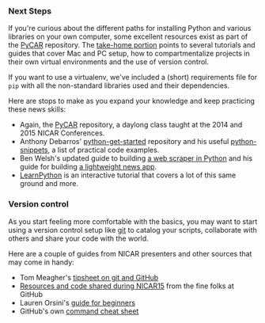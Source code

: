 ### Next Steps

If you're curious about the different paths for installing Python and various libraries on your own computer, some excellent resources exist as part of the [PyCAR](https://github.com/ireapps/pycar/) repository. The [take-home portion](https://github.com/ireapps/pycar/blob/master/takehome/README.md) points to several tutorials and guides that cover Mac and PC setup, how to compartmentalize projects in their own virtual environments and the use of version control.

If you want to use a virtualenv, we've included a (short) requirements file for ```pip``` with all the non-standard libraries used and their dependencies.

Here are stops to make as you expand your knowledge and keep practicing these news skills:

 - Again, the [PyCAR](https://github.com/ireapps/pycar/) repository, a daylong class taught at the 2014 and 2015 NICAR Conferences.
 - Anthony Debarros' [python-get-started](https://github.com/anthonydb/python-get-started) repository and his useful [python-snippets](https://github.com/anthonydb/python-snippets), a list of practical code examples.
 - Ben Welsh's updated guide to building [a web scraper in Python](https://github.com/ireapps/first-web-scraper) and his guide for building [a lightweight news app](https://github.com/ireapps/first-news-app).
 - [LearnPython](http://learnpython.org) is an interactive tutorial that covers a lot of this same ground and more.

### Version control
 
As you start feeling more comfortable with the basics, you may want to start using a version control setup like [git](https://git-scm.com/) to catalog your scripts, collaborate with others and share your code with the world.
 
Here are a couple of guides from NICAR presenters and other sources that may come in handy:

- Tom Meagher's [tipsheet on git and GitHub](http://ire.org/resource-center/tipsheets/3863/)
- [Resources and code shared during NICAR15](https://github.com/githubteacher/nicar-2015) from the fine folks at GitHub 
- Lauren Orsini's [guide for beginners](http://readwrite.com/2013/09/30/understanding-github-a-journey-for-beginners-part-1#awesm=~oAh764aNbWfqyH)
- GitHub's own [command cheat sheet](https://training.github.com/kit/downloads/github-git-cheat-sheet.pdf)